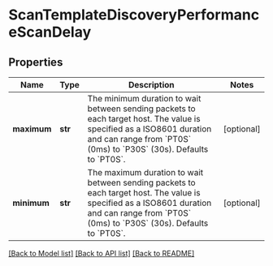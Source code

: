 # ScanTemplateDiscoveryPerformanceScanDelay

## Properties
Name | Type | Description | Notes
------------ | ------------- | ------------- | -------------
**maximum** | **str** | The minimum duration to wait between sending packets to each target host. The value is specified as a ISO8601 duration and can range from &#x60;PT0S&#x60; (0ms) to &#x60;P30S&#x60; (30s). Defaults to &#x60;PT0S&#x60;. | [optional] 
**minimum** | **str** | The maximum duration to wait between sending packets to each target host. The value is specified as a ISO8601 duration and can range from &#x60;PT0S&#x60; (0ms) to &#x60;P30S&#x60; (30s). Defaults to &#x60;PT0S&#x60;. | [optional] 

[[Back to Model list]](../README.md#documentation-for-models) [[Back to API list]](../README.md#documentation-for-api-endpoints) [[Back to README]](../README.md)

